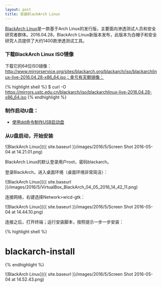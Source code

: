```yaml
---
layout: post
title: 安装BlackArch Linux
---
```


[BlackArch Linux](http://www.blackarch.org)是一款基于Arch Linux的发行版，主要面向渗透测试人员和安全研究者群体。2016.04.28，BlackArch Linux新版本发布，此版本为白帽子和安全研究人员提供了大约1400款渗透测试工具。

### 下载BlackArch Linux ISO镜像

下载它的64位ISO镜像：http://www.mirrorservice.org/sites/blackarch.org/blackarch/iso/blackarchlinux-live-2016.04.28-x86_64.iso；幸亏有天朝镜像：

{% highlight shell %}
$ curl -O https://mirrors.ustc.edu.cn/blackarch/iso/blackarchlinux-live-2016.04.28-x86_64.iso
{% endhighlight %}

### 制作启动U盘：

* [使用dd命令制作USB启动盘](http://blog.topspeedsnail.com/archives/4042)

### 从U盘启动，开始安装

![BlackArch Linux]({{ site.baseurl }}/images/2016/5/Screen Shot 2016-05-04 at 14.21.01.png)

BlackArch Linux的默认登录用户root，密码blackarch。

登录BlackArch，进入桌面环境（桌面环境非常简洁）：

![BlackArch Linux]({{ site.baseurl }}/images/2016/5/VirtualBox_BlackArch_04_05_2016_14_42_11.png)

连接网络，右键选择Network>wicd-gtk：

![BlackArch Linux]({{ site.baseurl }}/images/2016/5/Screen Shot 2016-05-04 at 14.44.10.png)

连接之后，打开终端；运行安装脚本，按照提示一步一步安装：

{% highlight shell %}
# blackarch-install
{% endhighlight %}

![BlackArch Linux]({{ site.baseurl }}/images/2016/5/Screen Shot 2016-05-04 at 14.52.43.png)
